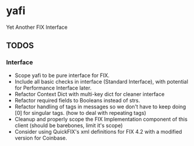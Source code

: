 # yafi
Yet Another FIX Interface

## TODOS
### Interface
* Scope yafi to be pure interface for FIX.
* Include all basic checks in interface (Standard Interface), with potential for Performance Interface later.
* Refactor Context Dict with multi-key dict for cleaner interface
* Refactor required fields to Booleans instead of strs.
* Refactor handling of tags in messages so we don't have to keep doing [0] for singular tags. (how to deal with repeating tags)
* Cleanup and properly scope the FIX Implementation component of this client (should be barebones, limit it's scope)
* Consider using QuickFIX's xml definitions for FIX 4.2 with a modified version for Coinbase.

